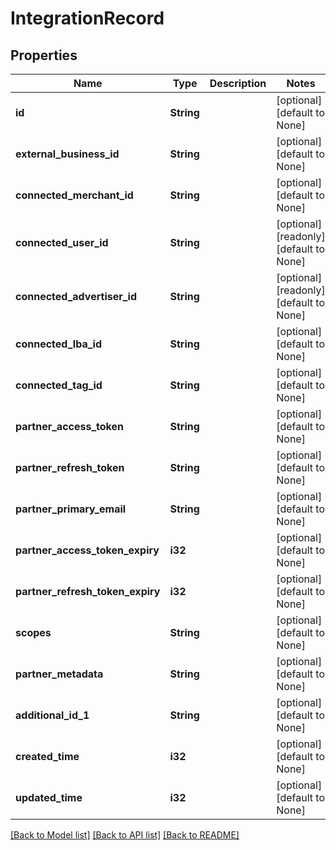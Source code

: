 # IntegrationRecord

## Properties
Name | Type | Description | Notes
------------ | ------------- | ------------- | -------------
**id** | **String** |  | [optional] [default to None]
**external_business_id** | **String** |  | [optional] [default to None]
**connected_merchant_id** | **String** |  | [optional] [default to None]
**connected_user_id** | **String** |  | [optional] [readonly] [default to None]
**connected_advertiser_id** | **String** |  | [optional] [readonly] [default to None]
**connected_lba_id** | **String** |  | [optional] [default to None]
**connected_tag_id** | **String** |  | [optional] [default to None]
**partner_access_token** | **String** |  | [optional] [default to None]
**partner_refresh_token** | **String** |  | [optional] [default to None]
**partner_primary_email** | **String** |  | [optional] [default to None]
**partner_access_token_expiry** | **i32** |  | [optional] [default to None]
**partner_refresh_token_expiry** | **i32** |  | [optional] [default to None]
**scopes** | **String** |  | [optional] [default to None]
**partner_metadata** | **String** |  | [optional] [default to None]
**additional_id_1** | **String** |  | [optional] [default to None]
**created_time** | **i32** |  | [optional] [default to None]
**updated_time** | **i32** |  | [optional] [default to None]

[[Back to Model list]](../README.md#documentation-for-models) [[Back to API list]](../README.md#documentation-for-api-endpoints) [[Back to README]](../README.md)


